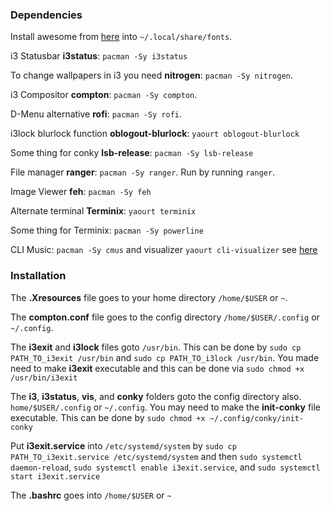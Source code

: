 ### Dependencies
Install awesome from [here](http://fontawesome.io/) into `~/.local/share/fonts`.

i3 Statusbar __i3status__: `pacman -Sy i3status`

To change wallpapers in i3 you need __nitrogen__: `pacman -Sy nitrogen`.

i3 Compositor __compton__: `pacman -Sy compton`.

D-Menu alternative __rofi__: `pacman -Sy rofi`.

i3lock blurlock function __oblogout-blurlock__: `yaourt oblogout-blurlock`

Some thing for conky __lsb-release__: `pacman -Sy lsb-release`

File manager __ranger__: `pacman -Sy ranger`. Run by running `ranger`.

Image Viewer __feh__: `pacman -Sy feh`

Alternate terminal __Terminix__: `yaourt terminix`

Some thing for Terminix: `pacman -Sy powerline`

CLI Music: `pacman -Sy cmus` and visualizer `yaourt cli-visualizer` see [here](https://github.com/dpayne/cli-visualizer)
### Installation
The __.Xresources__ file goes to your home directory `/home/$USER` or `~`.

The __compton.conf__ file goes to the config directory `/home/$USER/.config` or `~/.config`.

The __i3exit__ and __i3lock__ files goto `/usr/bin`. This can be done by `sudo cp PATH_TO_i3exit /usr/bin` and `sudo cp PATH_TO_i3lock /usr/bin`. You made need to make __i3exit__ executable and this can be done via `sudo chmod +x /usr/bin/i3exit`

The __i3__, __i3status__, __vis__, and __conky__ folders goto the config directory also. `home/$USER/.config` or `~/.config`. You may need to make the __init-conky__ file executable. This can be done by `sudo chmod +x ~/.config/conky/init-conky`

Put __i3exit.service__ into `/etc/systemd/system` by `sudo cp PATH_TO_i3exit.service /etc/systemd/system` and then `sudo systemctl daemon-reload`, `sudo systemctl enable i3exit.service`, and `sudo systemctl start i3exit.service`

The __.bashrc__ goes into `/home/$USER` or `~`

